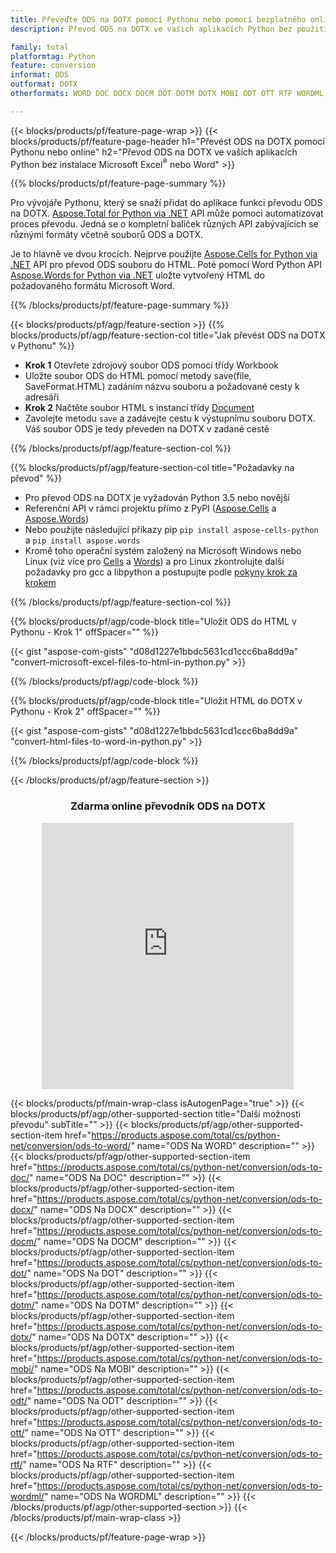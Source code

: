 ```yaml
---
title: Převeďte ODS na DOTX pomocí Pythonu nebo pomocí bezplatného online převodníku
description: Převod ODS na DOTX ve vašich aplikacích Python bez použití Microsoft Office nebo online. Před integrací kódu rychle otestujte bezplatný online převodník CSV na POT. 

family: total
platformtag: Python
feature: conversion
informat: ODS
outformat: DOTX
otherformats: WORD DOC DOCX DOCM DOT DOTM DOTX MOBI ODT OTT RTF WORDML

---
```

{{< blocks/products/pf/feature-page-wrap >}}
{{< blocks/products/pf/feature-page-header h1="Převést ODS na DOTX pomocí Pythonu nebo online" h2="Převod ODS na DOTX ve vašich aplikacích Python bez instalace Microsoft Excel<sup>&reg;</sup> nebo Word" >}}

{{% blocks/products/pf/feature-page-summary %}}

Pro vývojáře Pythonu, který se snaží přidat do aplikace funkci převodu ODS na DOTX. [Aspose.Total for Python via .NET](https://products.aspose.com/total/python-net/) API může pomoci automatizovat proces převodu. Jedná se o kompletní balíček různých API zabývajících se různými formáty včetně souborů ODS a DOTX.

Je to hlavně ve dvou krocích. Nejprve použijte [Aspose.Cells for Python via .NET](https://products.aspose.com/cells/python-net/) API pro převod ODS souboru do HTML. Poté pomocí Word Python API [Aspose.Words for Python via .NET](https://products.aspose.com/words/python-net/) uložte vytvořený HTML do požadovaného formátu Microsoft Word. 

{{% /blocks/products/pf/feature-page-summary %}}

{{< blocks/products/pf/agp/feature-section >}}
{{% blocks/products/pf/agp/feature-section-col title="Jak převést ODS na DOTX v Pythonu" %}}
- **Krok 1** Otevřete zdrojový soubor ODS pomocí třídy Workbook
- Uložte soubor ODS do HTML pomocí metody save(file, SaveFormat.HTML) zadáním názvu souboru a požadované cesty k adresáři
-  **Krok 2** Načtěte soubor HTML s instancí třídy [Document](https://reference.aspose.com/words/python-net/aspose.words/document/)
-  Zavolejte metodu `save` a zadávejte cestu k výstupnímu souboru DOTX. Váš soubor ODS je tedy převeden na DOTX v zadané cestě

{{% /blocks/products/pf/agp/feature-section-col %}}

{{% blocks/products/pf/agp/feature-section-col title="Požadavky na převod" %}}

- Pro převod ODS na DOTX je vyžadován Python 3.5 nebo novější
- Referenční API v rámci projektu přímo z PyPI ([Aspose.Cells](https://pypi.org/project/aspose-cells-python/) a [Aspose.Words](https://pypi.org/project/aspose-words/))
-  Nebo použijte následující příkazy pip ```pip install aspose-cells-python``` a ```pip install aspose.words```
-  Kromě toho operační systém založený na Microsoft Windows nebo Linux (viz více pro [Cells](https://docs.aspose.com/cells/python-net/getting-started/#installation) a [Words](https://docs.aspose.com/words/python-net/system-requirements/)) a pro Linux zkontrolujte další požadavky pro gcc a libpython a postupujte podle [pokyny krok za krokem](https://docs.aspose.com/words/python-net/installation/)
 

{{% /blocks/products/pf/agp/feature-section-col %}}

{{% blocks/products/pf/agp/code-block title="Uložit ODS do HTML v Pythonu - Krok 1" offSpacer="" %}}

{{< gist "aspose-com-gists" "d08d1227e1bbdc5631cd1ccc6ba8dd9a" "convert-microsoft-excel-files-to-html-in-python.py" >}}

{{% /blocks/products/pf/agp/code-block %}}

{{% blocks/products/pf/agp/code-block title="Uložit HTML do DOTX v Pythonu - Krok 2" offSpacer="" %}}

{{< gist "aspose-com-gists" "d08d1227e1bbdc5631cd1ccc6ba8dd9a" "convert-html-files-to-word-in-python.py" >}}

{{% /blocks/products/pf/agp/code-block %}}

{{< /blocks/products/pf/agp/feature-section >}}
<div class="container-fluid agp-content bg-white aboutfile box-1 vh100 section nopbtm">
<div class=container>
<div class=row>
<div class="demobox tc col-md-12 padding-0" align="center">

<h3>Zdarma online převodník ODS na DOTX</h3>

<iframe style="border: none; height: 426px;" scrolling="no" src="https://total-conversion-app-65z5r2lp.qa.k8s.dynabic.com/?to=dotx&from=ods" id="child-iframe" width="80%"></iframe>

</div></div>
</div></div>

{{< blocks/products/pf/main-wrap-class isAutogenPage="true" >}}
{{< blocks/products/pf/agp/other-supported-section title="Další možnosti převodu" subTitle="" >}}
{{< blocks/products/pf/agp/other-supported-section-item href="https://products.aspose.com/total/cs/python-net/conversion/ods-to-word/" name="ODS Na WORD" description="" >}}
{{< blocks/products/pf/agp/other-supported-section-item href="https://products.aspose.com/total/cs/python-net/conversion/ods-to-doc/" name="ODS Na DOC" description="" >}}
{{< blocks/products/pf/agp/other-supported-section-item href="https://products.aspose.com/total/cs/python-net/conversion/ods-to-docx/" name="ODS Na DOCX" description="" >}}
{{< blocks/products/pf/agp/other-supported-section-item href="https://products.aspose.com/total/cs/python-net/conversion/ods-to-docm/" name="ODS Na DOCM" description="" >}}
{{< blocks/products/pf/agp/other-supported-section-item href="https://products.aspose.com/total/cs/python-net/conversion/ods-to-dot/" name="ODS Na DOT" description="" >}}
{{< blocks/products/pf/agp/other-supported-section-item href="https://products.aspose.com/total/cs/python-net/conversion/ods-to-dotm/" name="ODS Na DOTM" description="" >}}
{{< blocks/products/pf/agp/other-supported-section-item href="https://products.aspose.com/total/cs/python-net/conversion/ods-to-dotx/" name="ODS Na DOTX" description="" >}}
{{< blocks/products/pf/agp/other-supported-section-item href="https://products.aspose.com/total/cs/python-net/conversion/ods-to-mobi/" name="ODS Na MOBI" description="" >}}
{{< blocks/products/pf/agp/other-supported-section-item href="https://products.aspose.com/total/cs/python-net/conversion/ods-to-odt/" name="ODS Na ODT" description="" >}}
{{< blocks/products/pf/agp/other-supported-section-item href="https://products.aspose.com/total/cs/python-net/conversion/ods-to-ott/" name="ODS Na OTT" description="" >}}
{{< blocks/products/pf/agp/other-supported-section-item href="https://products.aspose.com/total/cs/python-net/conversion/ods-to-rtf/" name="ODS Na RTF" description="" >}}
{{< blocks/products/pf/agp/other-supported-section-item href="https://products.aspose.com/total/cs/python-net/conversion/ods-to-wordml/" name="ODS Na WORDML" description="" >}}
{{< /blocks/products/pf/agp/other-supported-section >}}
{{< /blocks/products/pf/main-wrap-class >}}

{{< /blocks/products/pf/feature-page-wrap >}}